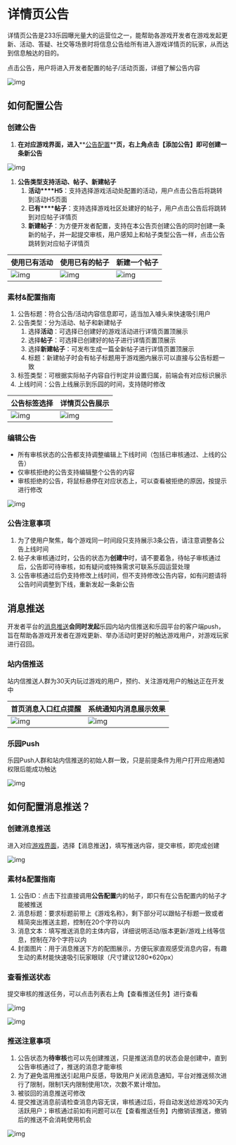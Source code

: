 # 详情页公告

详情页公告是233乐园曝光量大的运营位之一，能帮助各游戏开发者在游戏发起更新、活动、答疑、社交等场景时将信息公告给所有进入游戏详情页的玩家，从而达到信息触达的目的。 

点击公告，用户将进入开发者配置的帖子/活动页面，详细了解公告内容

![img](https://arkimg.ark.online/(null)-20241106172504756.png)

## 如何配置公告

### 创建公告

1. **在对应游戏界面，进入****[公告配置](https://dev.233leyuan.com/#/admin/release/announcement-list)****页，右上角点击【添加公告】即可创建一条新公告**

![img](https://arkimg.ark.online/(null)-20241106172504796.png)

1. **公告类型支持活动、帖子、新建帖子**
   1. **活动****H5**：支持选择游戏活动处配置的活动，用户点击公告后将跳转到活动H5页面
   2. **已有****帖子**：支持选择游戏社区处建好的帖子，用户点击公告后将跳转到对应帖子详情页
   3. **新建帖子**：为方便开发者配置，支持在本公告页创建公告的同时创建一条新的帖子，并一起提交审核，用户感知上和帖子类型公告一样，点击公告跳转到对应帖子详情页

| **使用已有活动**                                             | **使用已有的帖子**                                           | **新建一个帖子**                                             |
| ------------------------------------------------------------ | ------------------------------------------------------------ | ------------------------------------------------------------ |
| ![img](https://arkimg.ark.online/(null)-20241106172504545.png) | ![img](https://arkimg.ark.online/(null)-20241106172504526.png) | ![img](https://arkimg.ark.online/(null)-20241106172504546.png) |

### 素材&配置指南

1. 公告标题：符合公告/活动内容信息即可，适当加入噱头来快速吸引用户
2. 公告类型：分为活动、帖子和新建帖子
   1. 选择**活动**：可选择已创建好的游戏活动进行详情页置顶展示
   2. 选择**帖子**：可选择已创建好的帖子进行详情页置顶展示
   3. 选择**新建帖子**：可发布生成一篇全新帖子进行详情页置顶展示
   4. 标题：新建帖子时会有帖子标题用于游戏圈内展示可以直接与公告标题一致
3. 标签类型：可根据实际帖子内容自行判定并设置归属，前端会有对应标识展示
4. 上线时间：公告上线展示到乐园的时间，支持随时修改

| 公告标签选择                                         | 详情页公告展示                                       |
| ------------------------------------------------------------ | ------------------------------------------------------------ |
| ![img](https://arkimg.ark.online/(null)-20241106172504712.png) | ![img](https://arkimg.ark.online/(null)-20241106172505138.png) |

### 编辑公告

- 所有审核状态的公告都支持调整编辑上下线时间（包括已审核通过、上线的公告）
- 仅审核拒绝的公告支持编辑整个公告的内容
- 审核拒绝的公告，将鼠标悬停在对应状态上，可以查看被拒绝的原因，按提示进行修改

![img](https://arkimg.ark.online/(null)-20241106172505591.png)

### 公告注意事项

1. 为了使用户聚焦，每个游戏同一时间段只支持展示3条公告，请注意调整各公告上线时间
2. 帖子未审核通过时，公告的状态为**创建中**时，请不要着急，待帖子审核通过后，公告即可待审核，如有疑问或特殊需求可联系乐园运营处理
3. 公告审核通过后仍支持修改上线时间，但不支持修改公告内容，如有问题请将公告时间调整到下线，重新发起一条新公告

## 消息推送

开发者平台的[消息推送](https://dev.233leyuan.com/#/admin/release/announcement-list)**会同时发起**乐园内站内信推送和乐园平台的客户端push，旨在帮助各游戏开发者在游戏更新、举办活动时更好的触达游戏用户，对游戏玩家进行召回。

### 站内信推送

站内信推送人群为30天内玩过游戏的用户，预约、关注游戏用户的触达正在开发中

| 首页消息入口红点提醒                                         | 系统通知内消息展示效果                                       |
| ------------------------------------------------------------ | ------------------------------------------------------------ |
| ![img](https://arkimg.ark.online/(null)-20241106172508492.png) | ![img](https://arkimg.ark.online/(null)-20241106172505733.png) |

### 乐园Push

乐园Push人群和站内信推送的初始人群一致，只是前提条件为用户打开应用通知权限后能成功触达

![img](https://arkimg.ark.online/(null)-20241106172505928.png)

## 如何配置消息推送？

### 创建消息推送

进入对应[游戏界面](https://dev.233leyuan.com/#/admin/release/announcement-list)，选择【消息推送】，填写推送内容，提交审核，即完成创建

![img](https://arkimg.ark.online/(null)-20241106172505231.png)

### **素材&配置指南**

1. 公告ID：点击下拉直接调用**公告配置**内的帖子，即只有在公告配置内的帖子才能被推送
2. 消息标题：要求标题前带上《游戏名称》，剩下部分可以跟帖子标题一致或者精简突出推送主题，控制在20个字符以内
3. 消息文本：填写推送消息的主体内容，详细说明活动/版本更新/游戏上线等信息，控制在78个字符以内
4. 封面图片：用于消息推送下方的配图展示，方便玩家直观感受消息内容，有趣生动的素材能快速吸引玩家眼球（尺寸建议1280*620px）

### 查看推送状态

提交审核的推送任务，可以点击列表右上角【查看推送任务】进行查看

![img](https://arkimg.ark.online/(null)-20241106172505488.png)

![img](https://arkimg.ark.online/(null)-20241106172506055.png)

### 推送注意事项

1. 公告状态为**待审核**也可以先创建推送，只是推送消息的状态会是创建中，直到公告审核通过了，推送的消息才能审核
2. 为了避免滥用推送引起用户反感，导致用户关闭消息通知，平台对推送频次进行了限制，限制1天内限制使用1次，次数不累计增加。
3. 被驳回的消息推送可修改
4. 提交推送消息前请检查消息内容无误，审核通过后，将自动发送给游戏30天内活跃用户；审核通过前如有问题可以在【查看推送任务】内撤销该推送，撤销后的推送不会消耗使用机会

![img](https://arkimg.ark.online/(null)-20241106172505963.png)